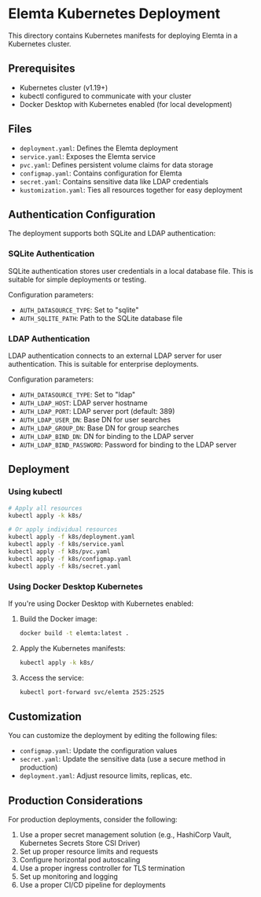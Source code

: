 # Elemta Kubernetes Deployment

This directory contains Kubernetes manifests for deploying Elemta in a Kubernetes cluster.

## Prerequisites

- Kubernetes cluster (v1.19+)
- kubectl configured to communicate with your cluster
- Docker Desktop with Kubernetes enabled (for local development)

## Files

- `deployment.yaml`: Defines the Elemta deployment
- `service.yaml`: Exposes the Elemta service
- `pvc.yaml`: Defines persistent volume claims for data storage
- `configmap.yaml`: Contains configuration for Elemta
- `secret.yaml`: Contains sensitive data like LDAP credentials
- `kustomization.yaml`: Ties all resources together for easy deployment

## Authentication Configuration

The deployment supports both SQLite and LDAP authentication:

### SQLite Authentication

SQLite authentication stores user credentials in a local database file. This is suitable for simple deployments or testing.

Configuration parameters:
- `AUTH_DATASOURCE_TYPE`: Set to "sqlite"
- `AUTH_SQLITE_PATH`: Path to the SQLite database file

### LDAP Authentication

LDAP authentication connects to an external LDAP server for user authentication. This is suitable for enterprise deployments.

Configuration parameters:
- `AUTH_DATASOURCE_TYPE`: Set to "ldap"
- `AUTH_LDAP_HOST`: LDAP server hostname
- `AUTH_LDAP_PORT`: LDAP server port (default: 389)
- `AUTH_LDAP_USER_DN`: Base DN for user searches
- `AUTH_LDAP_GROUP_DN`: Base DN for group searches
- `AUTH_LDAP_BIND_DN`: DN for binding to the LDAP server
- `AUTH_LDAP_BIND_PASSWORD`: Password for binding to the LDAP server

## Deployment

### Using kubectl

```bash
# Apply all resources
kubectl apply -k k8s/

# Or apply individual resources
kubectl apply -f k8s/deployment.yaml
kubectl apply -f k8s/service.yaml
kubectl apply -f k8s/pvc.yaml
kubectl apply -f k8s/configmap.yaml
kubectl apply -f k8s/secret.yaml
```

### Using Docker Desktop Kubernetes

If you're using Docker Desktop with Kubernetes enabled:

1. Build the Docker image:
   ```bash
   docker build -t elemta:latest .
   ```

2. Apply the Kubernetes manifests:
   ```bash
   kubectl apply -k k8s/
   ```

3. Access the service:
   ```bash
   kubectl port-forward svc/elemta 2525:2525
   ```

## Customization

You can customize the deployment by editing the following files:

- `configmap.yaml`: Update the configuration values
- `secret.yaml`: Update the sensitive data (use a secure method in production)
- `deployment.yaml`: Adjust resource limits, replicas, etc.

## Production Considerations

For production deployments, consider the following:

1. Use a proper secret management solution (e.g., HashiCorp Vault, Kubernetes Secrets Store CSI Driver)
2. Set up proper resource limits and requests
3. Configure horizontal pod autoscaling
4. Use a proper ingress controller for TLS termination
5. Set up monitoring and logging
6. Use a proper CI/CD pipeline for deployments 